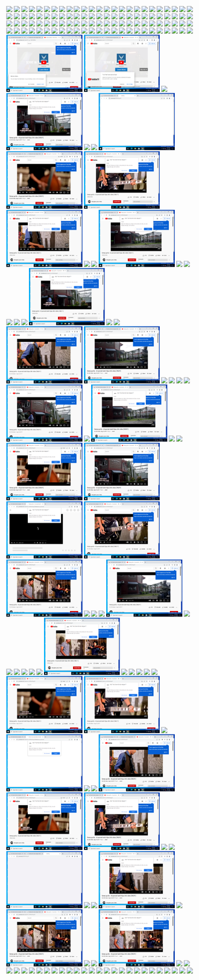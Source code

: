 <img src="1screenshot.png" width="40%"> </img>
<img src="2screenshot.png" width="40%"> </img>
<img src="3screenshot.png" width="40%"> </img>
<img src="4screenshot.png" width="40%"> </img>
<img src="5screenshot.png" width="40%"> </img>
<img src="6screenshot.png" width="40%"> </img>
<img src="7screenshot.png" width="40%"> </img>
<img src="8screenshot.png" width="40%"> </img>
<img src="9screenshot.png" width="40%"> </img>
<img src="10screenshot.png" width="40%"> </img>
<img src="11screenshot.png" width="40%"> </img>
<img src="12screenshot.png" width="40%"> </img>
<img src="13screenshot.png" width="40%"> </img>
<img src="14screenshot.png" width="40%"> </img>
<img src="15screenshot.png" width="40%"> </img>
<img src="16screenshot.png" width="40%"> </img>
<img src="17screenshot.png" width="40%"> </img>
<img src="18screenshot.png" width="40%"> </img>
<img src="19screenshot.png" width="40%"> </img>
<img src="20screenshot.png" width="40%"> </img>
<img src="21screenshot.png" width="40%"> </img>
<img src="22screenshot.png" width="40%"> </img>
<img src="23screenshot.png" width="40%"> </img>
<img src="24screenshot.png" width="40%"> </img>
<img src="25screenshot.png" width="40%"> </img>
<img src="26screenshot.png" width="40%"> </img>
<img src="27screenshot.png" width="40%"> </img>
<img src="28screenshot.png" width="40%"> </img>
<img src="29screenshot.png" width="40%"> </img>
<img src="30screenshot.png" width="40%"> </img>
<img src="31screenshot.png" width="40%"> </img>
<img src="32screenshot.png" width="40%"> </img>
<img src="33screenshot.png" width="40%"> </img>
<img src="34screenshot.png" width="40%"> </img>
<img src="35screenshot.png" width="40%"> </img>
<img src="36screenshot.png" width="40%"> </img>
<img src="37screenshot.png" width="40%"> </img>
<img src="38screenshot.png" width="40%"> </img>
<img src="39screenshot.png" width="40%"> </img>
<img src="40screenshot.png" width="40%"> </img>
<img src="41screenshot.png" width="40%"> </img>
<img src="42screenshot.png" width="40%"> </img>
<img src="43screenshot.png" width="40%"> </img>
<img src="44screenshot.png" width="40%"> </img>
<img src="45screenshot.png" width="40%"> </img>
<img src="46screenshot.png" width="40%"> </img>
<img src="47screenshot.png" width="40%"> </img>
<img src="48screenshot.png" width="40%"> </img>
<img src="49screenshot.png" width="40%"> </img>
<img src="50screenshot.png" width="40%"> </img>
<img src="51screenshot.png" width="40%"> </img>
<img src="52screenshot.png" width="40%"> </img>
<img src="53screenshot.png" width="40%"> </img>
<img src="54screenshot.png" width="40%"> </img>
<img src="55screenshot.png" width="40%"> </img>
<img src="56screenshot.png" width="40%"> </img>
<img src="57screenshot.png" width="40%"> </img>
<img src="58screenshot.png" width="40%"> </img>
<img src="59screenshot.png" width="40%"> </img>
<img src="60screenshot.png" width="40%"> </img>
<img src="61screenshot.png" width="40%"> </img>
<img src="62screenshot.png" width="40%"> </img>
<img src="63screenshot.png" width="40%"> </img>
<img src="64screenshot.png" width="40%"> </img>
<img src="65screenshot.png" width="40%"> </img>
<img src="66screenshot.png" width="40%"> </img>
<img src="67screenshot.png" width="40%"> </img>
<img src="68screenshot.png" width="40%"> </img>
<img src="69screenshot.png" width="40%"> </img>
<img src="70screenshot.png" width="40%"> </img>
<img src="71screenshot.png" width="40%"> </img>
<img src="72screenshot.png" width="40%"> </img>
<img src="73screenshot.png" width="40%"> </img>
<img src="74screenshot.png" width="40%"> </img>
<img src="75screenshot.png" width="40%"> </img>
<img src="76screenshot.png" width="40%"> </img>
<img src="77screenshot.png" width="40%"> </img>
<img src="78screenshot.png" width="40%"> </img>
<img src="79screenshot.png" width="40%"> </img>
<img src="80screenshot.png" width="40%"> </img>
<img src="81screenshot.png" width="40%"> </img>
<img src="82screenshot.png" width="40%"> </img>
<img src="83screenshot.png" width="40%"> </img>
<img src="84screenshot.png" width="40%"> </img>
<img src="85screenshot.png" width="40%"> </img>
<img src="86screenshot.png" width="40%"> </img>
<img src="87screenshot.png" width="40%"> </img>
<img src="88screenshot.png" width="40%"> </img>
<img src="89screenshot.png" width="40%"> </img>
<img src="90screenshot.png" width="40%"> </img>
<img src="91screenshot.png" width="40%"> </img>
<img src="92screenshot.png" width="40%"> </img>
<img src="93screenshot.png" width="40%"> </img>
<img src="94screenshot.png" width="40%"> </img>
<img src="95screenshot.png" width="40%"> </img>
<img src="96screenshot.png" width="40%"> </img>
<img src="97screenshot.png" width="40%"> </img>
<img src="98screenshot.png" width="40%"> </img>
<img src="99screenshot.png" width="40%"> </img>
<img src="100screenshot.png" width="40%"> </img>
<img src="101screenshot.png" width="40%"> </img>
<img src="102screenshot.png" width="40%"> </img>
<img src="103screenshot.png" width="40%"> </img>
<img src="104screenshot.png" width="40%"> </img>
<img src="105screenshot.png" width="40%"> </img>
<img src="106screenshot.png" width="40%"> </img>
<img src="107screenshot.png" width="40%"> </img>
<img src="108screenshot.png" width="40%"> </img>
<img src="109screenshot.png" width="40%"> </img>
<img src="110screenshot.png" width="40%"> </img>
<img src="111screenshot.png" width="40%"> </img>
<img src="112screenshot.png" width="40%"> </img>
<img src="113screenshot.png" width="40%"> </img>
<img src="114screenshot.png" width="40%"> </img>
<img src="115screenshot.png" width="40%"> </img>
<img src="116screenshot.png" width="40%"> </img>
<img src="117screenshot.png" width="40%"> </img>
<img src="118screenshot.png" width="40%"> </img>
<img src="119screenshot.png" width="40%"> </img>
<img src="120screenshot.png" width="40%"> </img>
<img src="121screenshot.png" width="40%"> </img>
<img src="122screenshot.png" width="40%"> </img>
<img src="123screenshot.png" width="40%"> </img>
<img src="124screenshot.png" width="40%"> </img>
<img src="125screenshot.png" width="40%"> </img>
<img src="126screenshot.png" width="40%"> </img>
<img src="127screenshot.png" width="40%"> </img>
<img src="128screenshot.png" width="40%"> </img>
<img src="129screenshot.png" width="40%"> </img>
<img src="130screenshot.png" width="40%"> </img>
<img src="131screenshot.png" width="40%"> </img>
<img src="132screenshot.png" width="40%"> </img>
<img src="133screenshot.png" width="40%"> </img>
<img src="134screenshot.png" width="40%"> </img>
<img src="135screenshot.png" width="40%"> </img>
<img src="136screenshot.png" width="40%"> </img>
<img src="137screenshot.png" width="40%"> </img>
<img src="138screenshot.png" width="40%"> </img>
<img src="139screenshot.png" width="40%"> </img>
<img src="140screenshot.png" width="40%"> </img>
<img src="141screenshot.png" width="40%"> </img>
<img src="142screenshot.png" width="40%"> </img>
<img src="143screenshot.png" width="40%"> </img>
<img src="144screenshot.png" width="40%"> </img>
<img src="145screenshot.png" width="40%"> </img>
<img src="146screenshot.png" width="40%"> </img>
<img src="147screenshot.png" width="40%"> </img>
<img src="148screenshot.png" width="40%"> </img>
<img src="149screenshot.png" width="40%"> </img>
<img src="150screenshot.png" width="40%"> </img>
<img src="151screenshot.png" width="40%"> </img>
<img src="152screenshot.png" width="40%"> </img>
<img src="153screenshot.png" width="40%"> </img>
<img src="154screenshot.png" width="40%"> </img>
<img src="155screenshot.png" width="40%"> </img>
<img src="156screenshot.png" width="40%"> </img>
<img src="157screenshot.png" width="40%"> </img>
<img src="158screenshot.png" width="40%"> </img>
<img src="159screenshot.png" width="40%"> </img>
<img src="160screenshot.png" width="40%"> </img>
<img src="161screenshot.png" width="40%"> </img>
<img src="162screenshot.png" width="40%"> </img>
<img src="163screenshot.png" width="40%"> </img>
<img src="164screenshot.png" width="40%"> </img>
<img src="165screenshot.png" width="40%"> </img>
<img src="166screenshot.png" width="40%"> </img>
<img src="167screenshot.png" width="40%"> </img>
<img src="168screenshot.png" width="40%"> </img>
<img src="169screenshot.png" width="40%"> </img>
<img src="170screenshot.png" width="40%"> </img>
<img src="171screenshot.png" width="40%"> </img>
<img src="172screenshot.png" width="40%"> </img>
<img src="173screenshot.png" width="40%"> </img>
<img src="174screenshot.png" width="40%"> </img>
<img src="175screenshot.png" width="40%"> </img>
<img src="176screenshot.png" width="40%"> </img>
<img src="177screenshot.png" width="40%"> </img>
<img src="178screenshot.png" width="40%"> </img>
<img src="179screenshot.png" width="40%"> </img>
<img src="180screenshot.png" width="40%"> </img>
<img src="181screenshot.png" width="40%"> </img>
<img src="182screenshot.png" width="40%"> </img>
<img src="183screenshot.png" width="40%"> </img>
<img src="184screenshot.png" width="40%"> </img>
<img src="185screenshot.png" width="40%"> </img>
<img src="186screenshot.png" width="40%"> </img>
<img src="187screenshot.png" width="40%"> </img>
<img src="188screenshot.png" width="40%"> </img>
<img src="189screenshot.png" width="40%"> </img>
<img src="190screenshot.png" width="40%"> </img>
<img src="191screenshot.png" width="40%"> </img>
<img src="192screenshot.png" width="40%"> </img>
<img src="193screenshot.png" width="40%"> </img>
<img src="194screenshot.png" width="40%"> </img>
<img src="195screenshot.png" width="40%"> </img>
<img src="196screenshot.png" width="40%"> </img>
<img src="197screenshot.png" width="40%"> </img>
<img src="198screenshot.png" width="40%"> </img>
<img src="199screenshot.png" width="40%"> </img>
<img src="200screenshot.png" width="40%"> </img>
